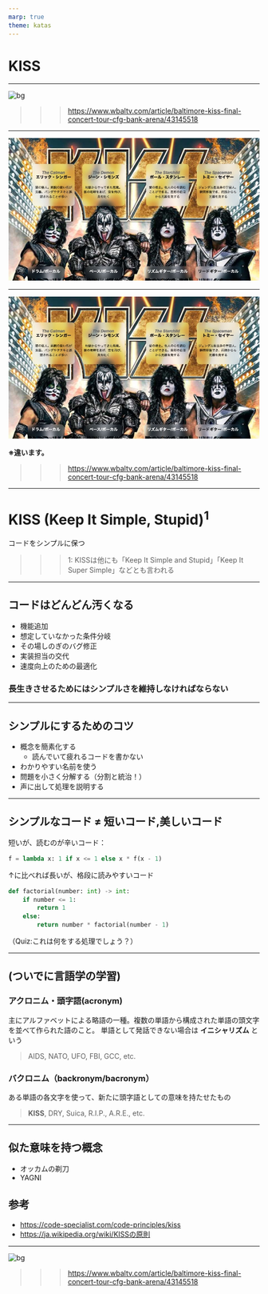 ```yaml
---
marp: true
theme: katas
---
```

<!-- 
size: 16:9
paginate: true
-->
<!-- header: 勉強会#-->

# KISS

<!-- 皆さんKISSは知っていますよね？もちろん私も知っています。皆さんもKISSの思い出を胸に今日は臨んでくれていると思います。 -->
<!-- せっかくなので私のKISSの思い出を少し話しますね。聞き苦しい部分もあるかもですがすみません。 -->
<!-- はじめてKISSと出会ったのは中学時代でした。確かお店を歩いていたときに気になり聞いてみたのがとっかかりだったと思います。
それはもう電撃が走ったような衝撃でした。ビジュアルはすごいのに美しい声で歌っていて、荒々しいパフォーマンスをしながらも
完成された音楽性。日本の様々なバンドが影響を受けたのも頷けるというものです。

・・・そうです、このKISSです
-->

---

![bg](https://kubrick.htvapps.com/htv-prod-media.s3.amazonaws.com/images/kiss-end-of-the-road-world-tour-admat-1-1677694412.jpeg?crop=1.00xw:0.456xh;0,0.0185xh&resize=900:*)

>>> https://www.wbaltv.com/article/baltimore-kiss-final-concert-tour-cfg-bank-arena/43145518

<!-- 1973年に結成され、今もなお活動を続けている伝説的なハードロックバンド。KISSです -->

---

![bg contain](assets/03-KISS_detail.jpg)

<!-- iPadの情報を転記 -->

---

![bg opacity:0.2](assets/03-KISS_detail.jpg)

**※違います。**

>>> https://www.wbaltv.com/article/baltimore-kiss-final-concert-tour-cfg-bank-arena/43145518

---

# KISS (Keep It Simple, Stupid)$^1$

コードをシンプルに保つ

>>> 1: KISSは他にも「Keep It Simple and Stupid」「Keep It Super Simple」などとも言われる

---

## コードはどんどん汚くなる

* 機能追加
* 想定していなかった条件分岐
* その場しのぎのバグ修正
* 実装担当の交代
* 速度向上のための最適化

### 長生きさせるためにはシンプルさを維持しなければならない

---

## シンプルにするためのコツ

* 概念を簡素化する
  * 読んでいて疲れるコードを書かない
* わかりやすい名前を使う
* 問題を小さく分解する（分割と統治！）
* 声に出して処理を説明する

<!-- ラバーダッキング -->

---

## シンプルなコード ≠ 短いコード,美しいコード

短いが、読むのが辛いコード：
```python
f = lambda x: 1 if x <= 1 else x * f(x - 1)
```

↑に比べれば長いが、格段に読みやすいコード
```python
def factorial(number: int) -> int:
    if number <= 1:
        return 1
    else:
        return number * factorial(number - 1)
```

（Quiz:これは何をする処理でしょう？）

---
## (ついでに言語学の学習)

<!-- エンジニア界隈に多い -->

### アクロニム・頭字語(acronym)
主にアルファベットによる略語の一種。複数の単語から構成された単語の頭文字を並べて作られた語のこと。
単語として発話できない場合は **イニシャリズム** という

> AIDS, NATO, UFO, FBI, GCC, etc.

### バクロニム（backronym/bacronym）
ある単語の各文字を使って、新たに頭字語としての意味を持たせたもの

> **KISS**, DRY, Suica, R.I.P., A.R.E., etc.

<!--
AIDS: 後天性免疫不全症候群、Acquired immune deficiency syndrome
UFO: 未確認飛行物体、unidentified flying object
FBI: 連邦捜査局、Federal Bureau of Investigation
GCC: GNU Compiler Collection
-->
<!--
SOS: Save Our Ship(Souls)
Suica: Super Urban Intelligent Card / スイスイ行けるICカード
ARE: アレ。Aim, Respect, Empower
R.I.P.: Rest In Peace。本来はラテン語で「安らかに眠れ」を意味する「requiescat in pace(レクウィエスカト・イン・パーチェ)」
-->
---
## 似た意味を持つ概念

* オッカムの剃刀
* YAGNI

<!-- オッカムの剃刀:「ある事実Pを同様に説明できるのであれば仮説の数（または措定される実体の数）は少ないほうが良い」 -->
<!-- You Ain't Gonna Need It -->

## 参考

* https://code-specialist.com/code-principles/kiss
* https://ja.wikipedia.org/wiki/KISSの原則

---

![bg](https://kubrick.htvapps.com/htv-prod-media.s3.amazonaws.com/images/kiss-end-of-the-road-world-tour-admat-1-1677694412.jpeg?crop=1.00xw:0.456xh;0,0.0185xh&resize=900:*)

>>> https://www.wbaltv.com/article/baltimore-kiss-final-concert-tour-cfg-bank-arena/43145518